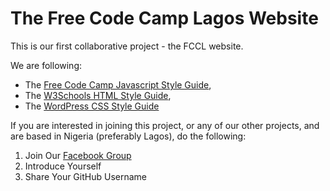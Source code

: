 # The Free Code Camp Lagos Website

This is our first collaborative project - the FCCL website.

We are following: 

* The [Free Code Camp Javascript Style Guide](https://github.com/freecodecamp/freecodecamp/wiki/free-code-camp-javascript-style-guide),
* The [W3Schools HTML Style Guide](http://www.w3schools.com/html/html5_syntax.asp),
* The [WordPress CSS Style Guide](https://make.wordpress.org/core/handbook/best-practices/coding-standards/css/)

If you are interested in joining this project, or any of our other projects,
and are based in Nigeria (preferably Lagos), do the following:

1. Join Our [Facebook Group](https://www.facebook.com/groups/free.code.camp.lagos/)
2. Introduce Yourself
3. Share Your GitHub Username

